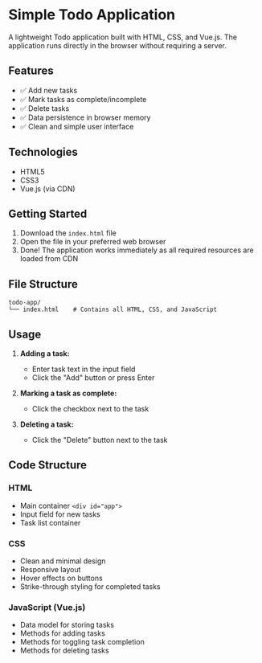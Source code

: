 # Simple Todo Application

A lightweight Todo application built with HTML, CSS, and Vue.js. The application runs directly in the browser without requiring a server.

## Features

- ✅ Add new tasks
- ✅ Mark tasks as complete/incomplete
- ✅ Delete tasks
- ✅ Data persistence in browser memory
- ✅ Clean and simple user interface

## Technologies

- HTML5
- CSS3
- Vue.js (via CDN)

## Getting Started

1. Download the `index.html` file
2. Open the file in your preferred web browser
3. Done! The application works immediately as all required resources are loaded from CDN

## File Structure

```
todo-app/
└── index.html    # Contains all HTML, CSS, and JavaScript
```

## Usage

1. **Adding a task:**
    - Enter task text in the input field
    - Click the "Add" button or press Enter

2. **Marking a task as complete:**
    - Click the checkbox next to the task

3. **Deleting a task:**
    - Click the "Delete" button next to the task

## Code Structure

### HTML
- Main container `<div id="app">`
- Input field for new tasks
- Task list container

### CSS
- Clean and minimal design
- Responsive layout
- Hover effects on buttons
- Strike-through styling for completed tasks

### JavaScript (Vue.js)
- Data model for storing tasks
- Methods for adding tasks
- Methods for toggling task completion
- Methods for deleting tasks

